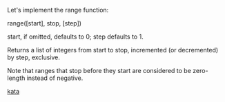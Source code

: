 Let's implement the range function:

range([start], stop, [step])

start, if omitted, defaults to 0; step defaults to 1.

Returns a list of integers from start to stop, incremented (or decremented) by step, exclusive.

Note that ranges that stop before they start are considered to be zero-length instead of negative.

[kata](https://www.codewars.com/kata/5298961d9ce954d77b0003a6/train/javascript)
